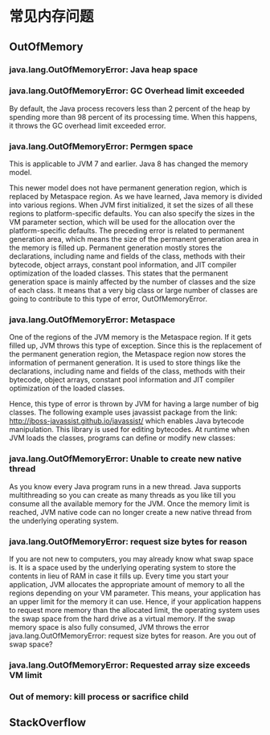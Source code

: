 # 常见内存问题

## OutOfMemory

### java.lang.OutOfMemoryError: Java heap space

### java.lang.OutOfMemoryError: GC Overhead limit exceeded

By default, the Java process recovers less than 2 percent of the heap by spending more than 98 percent of its processing time. When this happens, it throws the GC overhead limit exceeded error.

### java.lang.OutOfMemoryError: Permgen space

This is applicable to JVM 7 and earlier. Java 8 has changed the memory model. 

This newer model does not have permanent generation region, which is replaced by Metaspace region. As we have learned, Java memory is divided into various regions. When JVM first initialized, it set the sizes of all these regions to platform-specific defaults. You can also specify the sizes in the VM parameter section, which will be used for the allocation over the platform-specific defaults. The preceding error is related to permanent generation area, which means the size of the permanent generation area in the memory is filled up. Permanent generation mostly stores the declarations, including name and fields of the class, methods with their bytecode, object arrays, constant pool information, and JIT compiler optimization of the loaded classes. This states that the permanent generation space is mainly affected by the number of classes and the size of each class. It means that a very big class or large number of classes are going to contribute to this type of error, OutOfMemoryError.

### java.lang.OutOfMemoryError: Metaspace

One of the regions of the JVM memory is the Metaspace region. If it gets filled up, JVM throws this type of exception. Since this is the replacement of the permanent generation region, the Metaspace region now stores the information of permanent generation. It is used to store things like the declarations, including name and fields of the class, methods with their bytecode, object arrays, constant pool information and JIT compiler optimization of the loaded classes.

Hence, this type of error is thrown by JVM for having a large number of big classes. The following example uses javassist package from the link: http://jboss-javassist.github.io/javassist/ which enables Java bytecode manipulation. This library is used for editing bytecodes. At runtime when JVM loads the classes, programs can define or modify new classes:

### java.lang.OutOfMemoryError: Unable to create new native thread

As you know every Java program runs in a new thread. Java supports multithreading so you can create as many threads as you like till you consume all the available memory for the JVM. Once the memory limit is reached, JVM native code can no longer create a new native thread from the underlying operating system.

### java.lang.OutOfMemoryError: request size bytes for reason

If you are not new to computers, you may already know what swap space is. It is a space used by the underlying operating system to store the contents in lieu of RAM in case it fills up. Every time you start your application, JVM allocates the appropriate amount of memory to all the regions depending on your VM parameter. This means, your application has an upper limit for the memory it can use. Hence, if your application happens to request more memory than the allocated limit, the operating system uses the swap space from the hard drive as a virtual memory. If the swap memory space is also fully consumed, JVM throws the error java.lang.OutOfMemoryError: request size bytes for reason. Are you out of swap space?

### java.lang.OutOfMemoryError: Requested array size exceeds VM limit

### Out of memory: kill process or sacrifice child

## StackOverflow
